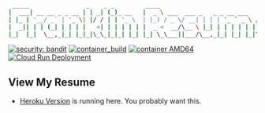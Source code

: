 ```sh
 _____                _    _ _         ____
|  ___| __ __ _ _ __ | | _| (_)_ __   |  _ \ ___  ___ _   _ _ __ ___   ___
| |_ | '__/ _` | '_ \| |/ / | | '_ \  | |_) / _ \/ __| | | | '_ ` _ \ / _ \
|  _|| | | (_| | | | |   <| | | | | | |  _ <  __/\__ \ |_| | | | | | |  __/
|_|  |_|  \__,_|_| |_|_|\_\_|_|_| |_| |_| \_\___||___/\__,_|_| |_| |_|\___|

```

[![security: bandit](https://img.shields.io/badge/security-bandit-yellow.svg)](https://github.com/PyCQA/bandit) [![container_build](https://github.com/devsecfranklin/franklin-resume/actions/workflows/container.yml/badge.svg)](https://github.com/devsecfranklin/franklin-resume/actions/workflows/container.yml) [![container AMD64](https://github.com/devsecfranklin/franklin-resume/actions/workflows/container-amd64.yml/badge.svg)](https://github.com/devsecfranklin/franklin-resume/actions/workflows/container-amd64.yml) [![Cloud Run Deployment](https://github.com/devsecfranklin/franklin-resume/actions/workflows/deploy-cloudrun.yml/badge.svg)](https://github.com/devsecfranklin/franklin-resume/actions/workflows/deploy-cloudrun.yml)

## View My Resume

* [Heroku Version](https://franklin-resume.herokuapp.com/) is running here. You probably want this.
